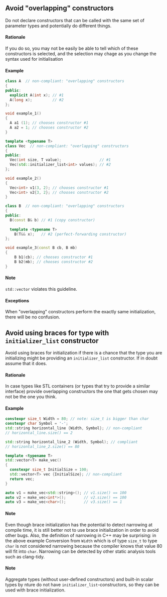 Avoid "overlapping" constructors
------------------


Do not declare constructors that can be called with the same set of parameter types and potentially do different things. 

#### Rationale

If you do so, you may not be easily be able to tell which of these constructors is selected, and the selection may chage as you
change the syntax used for initialisation

#### Example

```c++
class A  // non-compliant: "overlapping" constructors
{
public:
  explicit A(int x); // #1
  A(long x);         // #2
};

void example_1()
{
  A a1 (1); // chooses constructor #1
  A a2 = 1; // chooses constructor #2
}

template <typename T>
class Vec  // non-compliant: "overlapping" constructors
{
public:
  Vec(int size, T value);                 // #1
  Vec(std::initializer_list<int> values); // #2
};

void example_2()
{
  Vec<int> v1(3, 2); // chooses constructor #1
  Vec<int> v2{3, 2}; // chooses constructor #2
}

class B  // non-compliant: "overlapping" constructors
{
public:
  B(const B& b) // #1 (copy constructor)
    
  template <typename T>
    B(T&& x);   // #2 (perfect-forwarding constructor)
};

void example_3(const B cb, B mb)
{
    B b1(cb); // chooses constructor #1
    B b2(mb); // chooses constructor #2
}

```

#### Note

`std::vector` violates this guideline.

#### Exceptions

When "overlapping" constructors perform the exactly same initialization, there will be no confusion. 


Avoid using braces for type with `initializer_list` constructor
--------------------------

Avoid using braces for initialization if there is a chance that the type you are initializing might be providing an `initializer_list` constructor. If in doubt assume that it does.


#### Rationale

In case types like STL containers (or types that try to provide a similar interface) provide overlapping constructors the one that gets chosen may not be the one you think.

#### Example

```c++
constexpr size_t Width = 80; // note: size_t is bigger than char
constexpr char Symbol = '-';
std::string horizontal_line {Width, Symbol}; // non-compliant
// horizontal_line.size() == 2

std::string horizontal_line_2 (Width, Symbol); // compliant
// horizontal_line_2.size() == 80

template <typename T>
std::vector<T> make_vec()
{
  constexpr size_t InitialSize = 100;
  std::vector<T> vec {InitialSize}; // non-compliant
  return vec;
}

auto v1 = make_vec<std::string>(); // v1.size() == 100
auto v2 = make_vec<int*>();        // v2.size() == 100
auto v3 = make_vec<char>();        // v3.size() == 1
```

#### Note

Even though brace initialization has the potential to detect narrowing at compile time, it is still better not to use brace initialization in order to avoid other bugs. Also, the definition of narrowing in C++ may be surprising: in the above example Conversion from `Width` which is of type `size_t` to type `char` is not considered narrowing because the compiler knows that value 80 will fit into `char`. Narrowing can be detected by other static analysis tools such as clang-tidy.

#### Note

Aggregate types (without user-defined constructors) and built-in scalar types by nture do not have `initializer_list`-constructors, so they can be used with brace initialization.
